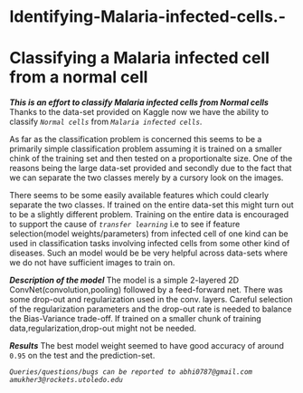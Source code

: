 # Identifying-Malaria-infected-cells.-

# Classifying a Malaria infected cell from a normal cell

***This is an effort to classify Malaria infected cells from Normal cells***
Thanks to the data-set provided on Kaggle now we have the ability to classify _`Normal cells`_ from _`Malaria infected cells`_.

As far as the classification problem is concerned this seems to be a primarily simple classification problem assuming it is
trained on a smaller chink of the training set and then tested on a proportionalte size.
One of the reasons being the large data-set provided and secondly due to the fact that we can separate the two classes
merely by a cursory look on the images.

There seems to be some easily available features which could clearly separate the two classes.
If trained on the entire data-set this might turn out to be a slightly different problem. 
Training on the entire data is encouraged to support the cause of _`transfer learning`_ i.e to see if feature 
selection(model weights/parameters) from infected cell of one kind can be used in classification tasks involving 
infected cells from some other kind of diseases. Such an model would be be very helpful across data-sets where we 
do not have sufficient images to train on. 

***Description of the model***
The model is a simple 2-layered 2D ConvNet(convolution,pooling) followed by a feed-forward net.
There was some drop-out and regularization used in the conv. layers.
Careful selection of the regularization parameters and the drop-out rate is needed to balance the
Bias-Variance trade-off. 
If trained on a smaller chunk of training data,regularization,drop-out might not be needed. 

***Results***
The best model weight seemed to have good accuracy of around `0.95` on the test and the prediction-set. 

_`Queries/questions/bugs can be reported to abhi0787@gmail.com amukher3@rockets.utoledo.edu`_

